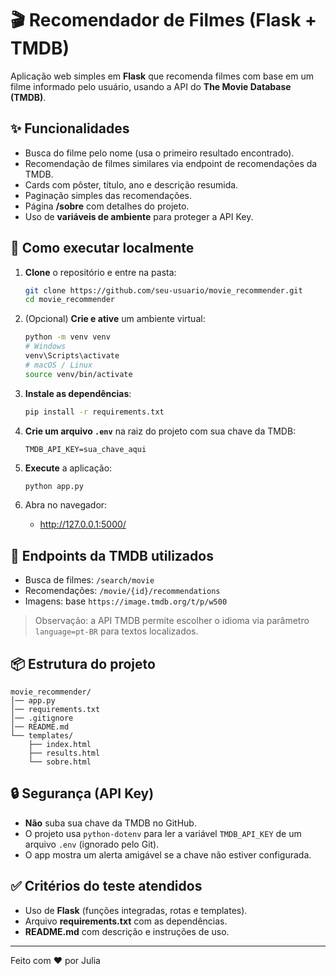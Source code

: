 
# 🎬 Recomendador de Filmes (Flask + TMDB)

Aplicação web simples em **Flask** que recomenda filmes com base em um filme informado pelo usuário, usando a API do **The Movie Database (TMDB)**.

## ✨ Funcionalidades
- Busca do filme pelo nome (usa o primeiro resultado encontrado).
- Recomendação de filmes similares via endpoint de recomendações da TMDB.
- Cards com pôster, título, ano e descrição resumida.
- Paginação simples das recomendações.
- Página **/sobre** com detalhes do projeto.
- Uso de **variáveis de ambiente** para proteger a API Key.

## 🚀 Como executar localmente
1. **Clone** o repositório e entre na pasta:
   ```bash
   git clone https://github.com/seu-usuario/movie_recommender.git
   cd movie_recommender
   ```

2. (Opcional) **Crie e ative** um ambiente virtual:
   ```bash
   python -m venv venv
   # Windows
   venv\Scripts\activate
   # macOS / Linux
   source venv/bin/activate
   ```

3. **Instale as dependências**:
   ```bash
   pip install -r requirements.txt
   ```

4. **Crie um arquivo `.env`** na raiz do projeto com sua chave da TMDB:
   ```env
   TMDB_API_KEY=sua_chave_aqui
   ```

5. **Execute** a aplicação:
   ```bash
   python app.py
   ```

6. Abra no navegador:
   - <http://127.0.0.1:5000/>

## 🧩 Endpoints da TMDB utilizados
- Busca de filmes: `/search/movie`
- Recomendações: `/movie/{id}/recommendations`
- Imagens: base `https://image.tmdb.org/t/p/w500`

> Observação: a API TMDB permite escolher o idioma via parâmetro `language=pt-BR` para textos localizados.

## 📦 Estrutura do projeto
```
movie_recommender/
│── app.py
│── requirements.txt
│── .gitignore
│── README.md
└── templates/
    ├── index.html
    ├── results.html
    └── sobre.html
```

## 🔒 Segurança (API Key)
- **Não** suba sua chave da TMDB no GitHub.
- O projeto usa `python-dotenv` para ler a variável `TMDB_API_KEY` de um arquivo `.env` (ignorado pelo Git).
- O app mostra um alerta amigável se a chave não estiver configurada.

## ✅ Critérios do teste atendidos
- Uso de **Flask** (funções integradas, rotas e templates).  
- Arquivo **requirements.txt** com as dependências.  
- **README.md** com descrição e instruções de uso.  

---

Feito com ❤️ por Julia
